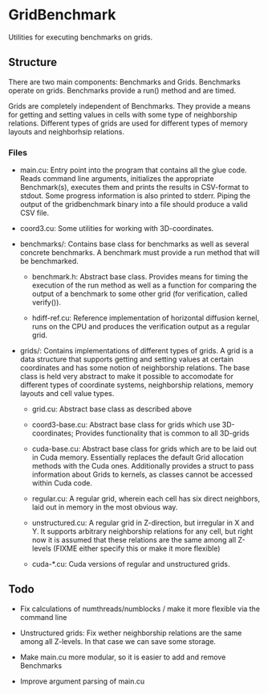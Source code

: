 # GridBenchmark

Utilities for executing benchmarks on grids.

## Structure

There are two main components: Benchmarks and Grids. Benchmarks operate on 
grids. Benchmarks provide a run() method and are timed.

Grids are completely independent of Benchmarks. They provide a means for
getting and setting values in cells with some type of neighborship relations.
Different types of grids are used for different types of memory layouts and 
neighborhsip relations.

### Files

 - main.cu: Entry point into the program that contains all the glue code.
   Reads command line arguments, initializes the appropriate Benchmark(s),
   executes them and prints the results in CSV-format to stdout. Some progress
   information is also printed to stderr. Piping the output of the
   gridbenchmark binary into a file should produce a valid CSV file.

 - coord3.cu: Some utilities for working with 3D-coordinates.

 - benchmarks/: Contains base class for benchmarks as well as several concrete
   benchmarks. A benchmark must provide a run method that will be benchmarked.

   - benchmark.h: Abstract base class. Provides means for timing the execution
     of the run method as well as a function for comparing the output of a
     benchmark to some other grid (for verification, called verify()).
   
   - hdiff-ref.cu: Reference implementation of horizontal diffusion kernel,
     runs on the CPU and produces the verification output as a regular grid.

 - grids/: Contains implementations of different types of grids. A grid is a
   data structure that supports getting and setting values at certain
   coordinates and has some notion of neighborship relations. The base class
   is held very abstract to make it possible to accomodate for different types
   of coordinate systems, neighborship relations, memory layouts and cell value
   types.

    - grid.cu: Abstract base class as described above

    - coord3-base.cu: Abstract base class for grids which use 3D-coordinates;
      Provides functionality that is common to all 3D-grids
    
    - cuda-base.cu: Abstract base class for grids which are to be laid out in
      Cuda memory. Essentially replaces the default Grid allocation methods
      with the Cuda ones. Additionally provides a struct to pass information
      about Grids to kernels, as classes cannot be accessed within Cuda code.
    
    - regular.cu: A regular grid, wherein each cell has six direct neighbors,
      laid out in memory in the most obvious way.
    
    - unstructured.cu: A regular grid in Z-direction, but irregular in X and Y.
      It supports arbitrary neighborship relations for any cell, but right now
      it is assumed that these relations are the same among all Z-levels
      (FIXME either specify this or make it more flexible)
    
    - cuda-*.cu: Cuda versions of regular and unstructured grids.


## Todo

 - Fix calculations of numthreads/numblocks / make it more flexible via the
   command line

 - Unstructured grids: Fix wether neighborship relations are the same among all
   Z-levels. In that case we can save some storage.

 - Make main.cu more modular, so it is easier to add and remove Benchmarks

 - Improve argument parsing of main.cu